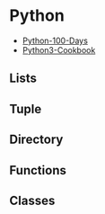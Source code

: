 

# Python

- [Python-100-Days](https://github.com/jackfrued/Python-100-Days)
- [Python3-Cookbook](https://python3-cookbook.readthedocs.io/zh-cn/latest/)


## Lists
## Tuple
## Directory
## Functions
## Classes